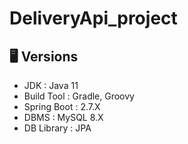 # DeliveryApi_project

## 🖥️ Versions

- JDK : Java 11
- Build Tool : Gradle, Groovy
- Spring Boot : 2.7.X
- DBMS : MySQL 8.X
- DB Library : JPA
